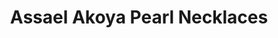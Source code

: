 ---
title: Assael Akoya Pearl Necklaces
description: |
  Luminous, silvery Akoya necklaces in a variety of strand lengths are perfect for starting or building upon your fine Pearl collection.
specs: |
  Assael offers a variety of pearl sizes and lengths. Pearl size ranges from 6.5mm to 9.5mm and length from 16" to 100" or more.
images:
  - image_path: /uploads/assael-akoya-pearl-necklaces.jpg
order: 16
categories:
---